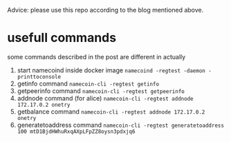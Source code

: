 Advice: please use this repo according to the blog mentioned above.


# usefull commands
some commands described in the post are different in actually 
1. start namecoind inside docker image ``namecoind -regtest -daemon -printtoconsole``
2. getinfo command ``namecoin-cli -regtest getinfo``
3. getpeerinfo command ``namecoin-cli -regtest getpeerinfo``
4. addnode command (for alice) ``namecoin-cli -regtest addnode 172.17.0.2 onetry``
5. getbalance command ``namecoin-cli -regtest addnode 172.17.0.2 onetry``
6. generatetoaddress command ``namecoin-cli -regtest generatetoaddress 100 mtD1BjdHWhuRxqAXpLFpZZ8oysn3pdxjq6``